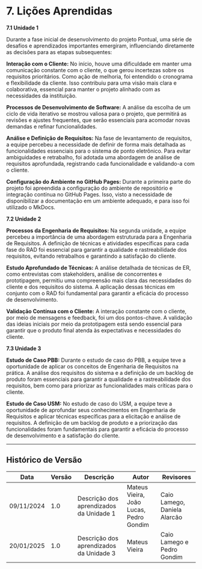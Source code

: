 # 7. Lições Aprendidas

**7.1 Unidade 1**

Durante a fase inicial de desenvolvimento do projeto Pontual, uma série de desafios e aprendizados importantes emergiram, influenciando diretamente as decisões para as etapas subsequentes:

**Interação com o Cliente:**
No início, houve uma dificuldade em manter uma comunicação constante com o cliente, o que gerou incertezas sobre os requisitos prioritários. Como ação de melhoria, foi entendido o cronograma e flexibilidade da cliente. Isso contribuiu para uma visão mais clara e colaborativa, essencial para manter o projeto alinhado com as necessidades da instituição.

**Processos de Desenvolvimento de Software:**
A análise da escolha de um ciclo de vida iterativo se mostrou valiosa para o projeto, que permitirá as revisões e ajustes frequentes, que serão essenciais para acomodar novas demandas e refinar funcionalidades.

**Análise e Definição de Requisitos:**
Na fase de levantamento de requisitos, a equipe percebeu a necessidade de definir de forma mais detalhada as funcionalidades essenciais para o sistema de ponto eletrônico. Para evitar ambiguidades e retrabalho, foi adotada uma abordagem de análise de requisitos aprofundada, registrando cada funcionalidade e validando-a com o cliente.

**Configuração do Ambiente no GitHub Pages:**
Durante a primeira parte do projeto foi apreendida a configuração do ambiente de repositório e integração contínua no GitHub Pages. Isso, visto a necessidade de disponibilizar a documentação em um ambiente adequado, e para isso foi utilizado o MkDocs.

**7.2 Unidade 2**

**Processos da Engenharia de Requisitos:**
Na segunda unidade, a equipe percebeu a importância de uma abordagem estruturada para a Engenharia de Requisitos. A definição de técnicas e atividades específicas para cada fase do RAD foi essencial para garantir a qualidade e rastreabilidade dos requisitos, evitando retrabalhos e garantindo a satisfação do cliente.

**Estudo Aprofundado de Técnicas:**
A análise detalhada de técnicas de ER, como entrevistas com stakeholders, análise de concorrentes e prototipagem, permitiu uma compreensão mais clara das necessidades do cliente e dos requisitos do sistema. A aplicação dessas técnicas em conjunto com o RAD foi fundamental para garantir a eficácia do processo de desenvolvimento.

**Validação Contínua com o Cliente:**
A interação constante com o cliente, por meio de mensagens e feedback, foi um dos pontos-chave. A validação das ideias iniciais por meio da prototipagem está sendo essencial para garantir que o produto final atenda às expectativas e necessidades do cliente.

**7.3 Unidade 3**

**Estudo de Caso PBB:**
Durante o estudo de caso do PBB, a equipe teve a oportunidade de aplicar os conceitos de Engenharia de Requisitos na prática. A análise dos requisitos do sistema e a definição de um backlog de produto foram essenciais para garantir a qualidade e a rastreabilidade dos requisitos, bem como para priorizar as funcionalidades mais críticas para o cliente.

**Estudo de Caso USM:**
No estudo de caso do USM, a equipe teve a oportunidade de aprofundar seus conhecimentos em Engenharia de Requisitos e aplicar técnicas específicas para a elicitação e análise de requisitos. A definição de um backlog de produto e a priorização das funcionalidades foram fundamentais para garantir a eficácia do processo de desenvolvimento e a satisfação do cliente.

---

## Histórico de Versão

Data       | Versão | Descrição                               | Autor                                   | Revisores
---------- | ------ | --------------------------------------- | --------------------------------------- | ---------------------------
09/11/2024 | 1.0    | Descrição dos aprendizados da Unidade 1 | Mateus Vieira, João Lucas, Pedro Gondim | Caio Lamego, Daniela Alarcão
20/01/2025 | 1.0    | Descrição dos aprendizados da Unidade 3 | Mateus Vieira  | Caio Lamego e Pedro Gondim
